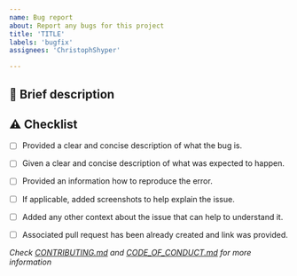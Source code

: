 ```yaml
---
name: Bug report
about: Report any bugs for this project
title: 'TITLE'
labels: 'bugfix'
assignees: 'ChristophShyper'

---
```

## :memo:  Brief description


<!-- Write you description here -->


## :warning: Checklist
* [ ] Provided a clear and concise description of what the bug is.
* [ ] Given a clear and concise description of what was expected to happen.
* [ ] Provided an information how to reproduce the error.
* [ ] If applicable, added screenshots to help explain the issue.
* [ ] Added any other context about the issue that can help to understand it.
* [ ] Associated pull request has been already created and link was provided.


*Check [CONTRIBUTING.md][contributing] and [CODE_OF_CONDUCT.md][code] for more information*

[contributing]: https://github.com/ChristophShyper/.github/blob/master/CONTRIBUTING.md
[code]: https://github.com/ChristophShyper/.github/blob/master/CODE_OF_CONDUCT.md

